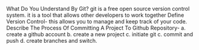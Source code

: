What Do You Understand By Git? git is a free open source version control system. it is a tool that allows other developers to work together
Define Version Control- this allows you to manage and keep track of your code.
Describe The Process Of Committing A Project To Github Repository- a. create a github account b. create a new project c. initiate git c. commit and push d. create branches and switch.
